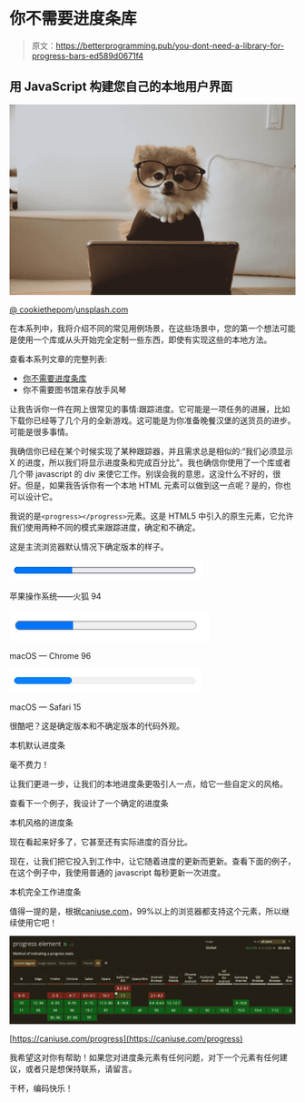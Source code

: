 # 你不需要进度条库

> 原文：<https://betterprogramming.pub/you-dont-need-a-library-for-progress-bars-ed589d0671f4>

## 用 JavaScript 构建您自己的本地用户界面

![](img/5372691ef61161f78b3a891d8deae060.png)

[@ cookiethepom](https://unsplash.com/@cookiethepom)/[unsplash.com](https://unsplash.com/)

在本系列中，我将介绍不同的常见用例场景，在这些场景中，您的第一个想法可能是使用一个库或从头开始完全定制一些东西，即使有实现这些的本地方法。

查看本系列文章的完整列表:

*   [你不需要进度条库](/you-dont-need-a-library-for-progress-bars-ed589d0671f4)
*   你不需要图书馆来存放手风琴

让我告诉你一件在网上很常见的事情:跟踪进度。它可能是一项任务的进展，比如下载你已经等了几个月的全新游戏。这可能是为你准备晚餐汉堡的送货员的进步。可能是很多事情。

我确信你已经在某个时候实现了某种跟踪器，并且需求总是相似的:“我们必须显示 X 的进度，所以我们将显示进度条和完成百分比”。我也确信你使用了一个库或者几个带 javascript 的 div 来使它工作。别误会我的意思，这没什么不好的，很好。但是，如果我告诉你有一个本地 HTML 元素可以做到这一点呢？是的，你也可以设计它。

我说的是`<progress></progress>`元素。这是 HTML5 中引入的原生元素，它允许我们使用两种不同的模式来跟踪进度，确定和不确定。

这是主流浏览器默认情况下确定版本的样子。

![](img/c614cf553abce057aaada3a1023448e9.png)

苹果操作系统——火狐 94

![](img/883799826e9618c80fc164c8f52a893b.png)

macOS — Chrome 96

![](img/65453877ea98309e3063f434b90f5601.png)

macOS — Safari 15

很酷吧？这是确定版本和不确定版本的代码外观。

本机默认进度条

毫不费力！

让我们更进一步，让我们的本地进度条更吸引人一点，给它一些自定义的风格。

查看下一个例子，我设计了一个确定的进度条

本机风格的进度条

现在看起来好多了，它甚至还有实际进度的百分比。

现在，让我们把它投入到工作中，让它随着进度的更新而更新。查看下面的例子，在这个例子中，我使用普通的 javascript 每秒更新一次进度。

本机完全工作进度条

值得一提的是，根据[caniuse.com](https://caniuse.com/)，99%以上的浏览器都支持这个元素，所以继续使用它吧！

![](img/7ddef37cc175885e56940a3540b1adc5.png)

[https://caniuse.com/progress](https://caniuse.com/progress)

我希望这对你有帮助！如果您对进度条元素有任何问题，对下一个元素有任何建议，或者只是想保持联系，请留言。

干杯，编码快乐！